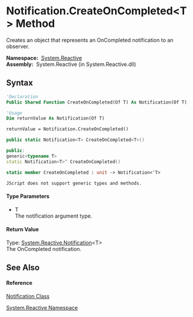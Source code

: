 # Notification.CreateOnCompleted\<T\> Method

Creates an object that represents an OnCompleted notification to an observer.

**Namespace:**  [System.Reactive](System.Reactive\System.Reactive.md)  
**Assembly:**  System.Reactive (in System.Reactive.dll)

## Syntax

```vb
'Declaration
Public Shared Function CreateOnCompleted(Of T) As Notification(Of T)
```

```vb
'Usage
Dim returnValue As Notification(Of T)

returnValue = Notification.CreateOnCompleted()
```

```csharp
public static Notification<T> CreateOnCompleted<T>()
```

```c++
public:
generic<typename T>
static Notification<T>^ CreateOnCompleted()
```

```fsharp
static member CreateOnCompleted : unit -> Notification<'T> 
```

```jscript
JScript does not support generic types and methods.
```

#### Type Parameters

- T  
  The notification argument type.

#### Return Value

Type: [System.Reactive.Notification](Notification\Notification(T).md)\<T\>  
The OnCompleted notification.

## See Also

#### Reference

[Notification Class](Notification\Notification.md)

[System.Reactive Namespace](System.Reactive\System.Reactive.md)






